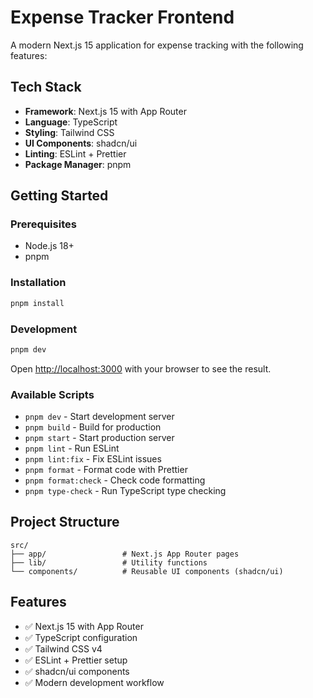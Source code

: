 # Expense Tracker Frontend

A modern Next.js 15 application for expense tracking with the following features:

## Tech Stack

- **Framework**: Next.js 15 with App Router
- **Language**: TypeScript
- **Styling**: Tailwind CSS
- **UI Components**: shadcn/ui
- **Linting**: ESLint + Prettier
- **Package Manager**: pnpm

## Getting Started

### Prerequisites

- Node.js 18+
- pnpm

### Installation

```bash
pnpm install
```

### Development

```bash
pnpm dev
```

Open [http://localhost:3000](http://localhost:3000) with your browser to see the result.

### Available Scripts

- `pnpm dev` - Start development server
- `pnpm build` - Build for production
- `pnpm start` - Start production server
- `pnpm lint` - Run ESLint
- `pnpm lint:fix` - Fix ESLint issues
- `pnpm format` - Format code with Prettier
- `pnpm format:check` - Check code formatting
- `pnpm type-check` - Run TypeScript type checking

## Project Structure

```
src/
├── app/                 # Next.js App Router pages
├── lib/                 # Utility functions
└── components/          # Reusable UI components (shadcn/ui)
```

## Features

- ✅ Next.js 15 with App Router
- ✅ TypeScript configuration
- ✅ Tailwind CSS v4
- ✅ ESLint + Prettier setup
- ✅ shadcn/ui components
- ✅ Modern development workflow
